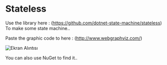 # Stateless
Use the library here : (https://github.com/dotnet-state-machine/stateless) <br>
To make some state machine..<br>

Paste the graphic code to here : (http://www.webgraphviz.com/)
<br>

![Ekran Alıntısı](https://github.com/erolcum/Stateless/assets/110387801/0598a7cc-4d42-437d-9fe7-7276c591d2b1)<br>

You can also use NuGet to find it..
